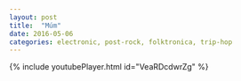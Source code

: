 ```yaml
---
layout: post
title:  "Múm"
date: 2016-05-06
categories: electronic, post-rock, folktronica, trip-hop
---
```

{% include youtubePlayer.html id="VeaRDcdwrZg" %}
